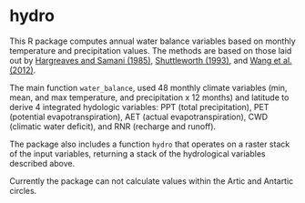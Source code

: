 # hydro

This R package computes annual water balance variables based on monthly temperature and precipitation values. The methods are based on those laid out by [Hargreaves and Samani (1985)](https://elibrary.asabe.org/abstract.asp?aid=26773), [Shuttleworth (1993)](https://scholar.google.com/scholar?cluster=5604169752644993837&hl=en&as_sdt=2005&sciodt=0,5), and [Wang et al. (2012)](https://journals.ametsoc.org/doi/full/10.1175/JAMC-D-11-043.1).

The main function `water_balance`, used 48 monthly climate variables (min, mean, and max temperature, and precipitation x 12 months) and latitude to derive 4 integrated hydologic variables: PPT (total precipitation), PET (potential evapotranspiration), AET (actual evapotranspiration), CWD (climatic water deficit), and RNR (recharge and runoff).

The package also includes a function `hydro` that operates on a raster stack of the input variables, returning a stack of the hydrological variables described above.

Currently the package can not calculate values within the Artic and Antartic circles.

